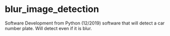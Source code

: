 # blur_image_detection
Software Development from Python (12/2019) software that will detect a car number plate. Will detect even if it is blur. 
